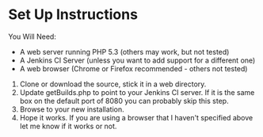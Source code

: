 Set Up Instructions
===================

You Will Need:
* A web server running PHP 5.3 (others may work, but not tested)
* A Jenkins CI Server (unless you want to add support for a different one)
* A web browser (Chrome or Firefox recommended - others not tested)

1. Clone or download the source, stick it in a web directory.
2. Update getBuilds.php to point to your Jenkins CI server. If it is the same box on the default port of 8080 you can probably skip this step.
3. Browse to your new installation.
4. Hope it works. If you are using a browser that I haven't specified above let me know if it works or not.